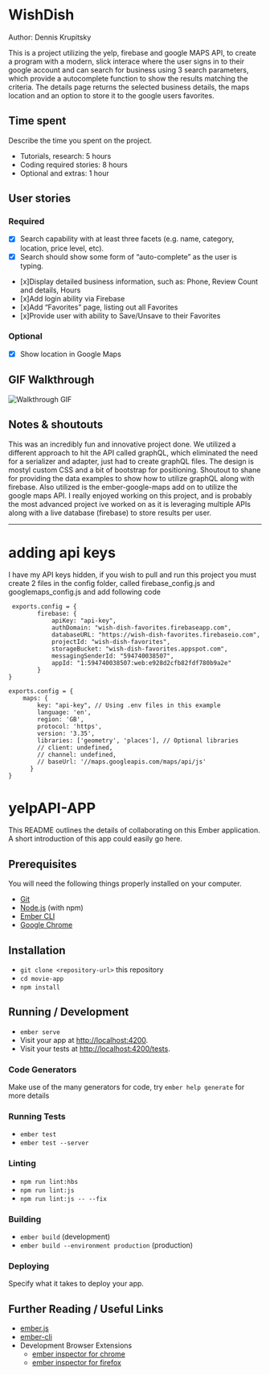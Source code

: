 # WishDish

Author: Dennis Krupitsky

This is a project utilizing the yelp, firebase and google MAPS API, to create a program with a modern, slick interace
where the user signs in to their google account and can search for business using 3 search parameters, which provide a autocomplete function to show the results matching the criteria. The details page returns the selected business details, the maps location and an option to store it to the google users favorites.

## Time spent
Describe the time you spent on the project.
 * Tutorials, research: 5 hours
 * Coding required stories: 8 hours
 * Optional and extras: 1 hour

## User stories

### Required
 * [x] Search capability with at least three facets (e.g. name, category, location, price level, etc).
 * [x] Search should show some form of “auto-complete” as the user is typing.
 * [x]Display detailed business information, such as: Phone, Review Count and details, Hours
 * [x]Add login ability via Firebase
 * [x]Add “Favorites” page, listing out all Favorites
 * [x]Provide user with ability to Save/Unsave to their Favorites

### Optional

 * [x] Show location in Google Maps

## GIF Walkthrough

![Walkthrough GIF](https://media.giphy.com/media/lowDB5iWzqXMcHvEqO/giphy.gif)


## Notes & shoutouts

This was an incredibly fun and innovative project done. We utilized a different approach to hit the API called graphQL, which eliminated the need for a serializer and adapter, just had to create graphQL files. The design is mostyl custom CSS and a bit of bootstrap for positioning. Shoutout to shane for providing the data examples to show how to utilize graphQL along with firebase. Also utilized is the ember-google-maps add on to utilize the google maps API. I really enjoyed working on this project, and is probably the most advanced project ive worked on as it is leveraging multiple APIs along with a live database (firebase) to store results per user. 

--------------------------------------------------------------------------------------------------------------------

# adding api keys

I have my API keys hidden, if you wish to pull and run this project you must create 2 files in the config folder, called firebase_config.js and googlemaps_config.js and add following code

``` 
 exports.config = {
        firebase: {
            apiKey: "api-key",
            authDomain: "wish-dish-favorites.firebaseapp.com",
            databaseURL: "https://wish-dish-favorites.firebaseio.com",
            projectId: "wish-dish-favorites",
            storageBucket: "wish-dish-favorites.appspot.com",
            messagingSenderId: "594740038507",
            appId: "1:594740038507:web:e928d2cfb82fdf780b9a2e"
        }
}
 ```

``` 
exports.config = {
    maps: {
        key: "api-key", // Using .env files in this example
        language: 'en',
        region: 'GB',
        protocol: 'https',
        version: '3.35',
        libraries: ['geometry', 'places'], // Optional libraries
        // client: undefined,
        // channel: undefined,
        // baseUrl: '//maps.googleapis.com/maps/api/js'
      }
}
 ```
# yelpAPI-APP

This README outlines the details of collaborating on this Ember application.
A short introduction of this app could easily go here.

## Prerequisites

You will need the following things properly installed on your computer.

* [Git](https://git-scm.com/)
* [Node.js](https://nodejs.org/) (with npm)
* [Ember CLI](https://ember-cli.com/)
* [Google Chrome](https://google.com/chrome/)

## Installation

* `git clone <repository-url>` this repository
* `cd movie-app`
* `npm install`

## Running / Development

* `ember serve`
* Visit your app at [http://localhost:4200](http://localhost:4200).
* Visit your tests at [http://localhost:4200/tests](http://localhost:4200/tests).

### Code Generators

Make use of the many generators for code, try `ember help generate` for more details

### Running Tests

* `ember test`
* `ember test --server`

### Linting

* `npm run lint:hbs`
* `npm run lint:js`
* `npm run lint:js -- --fix`

### Building

* `ember build` (development)
* `ember build --environment production` (production)

### Deploying

Specify what it takes to deploy your app.

## Further Reading / Useful Links

* [ember.js](https://emberjs.com/)
* [ember-cli](https://ember-cli.com/)
* Development Browser Extensions
  * [ember inspector for chrome](https://chrome.google.com/webstore/detail/ember-inspector/bmdblncegkenkacieihfhpjfppoconhi)
  * [ember inspector for firefox](https://addons.mozilla.org/en-US/firefox/addon/ember-inspector/)
